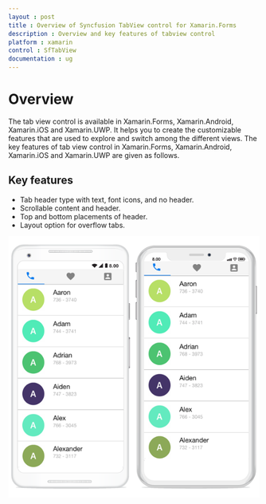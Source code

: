 ```yaml
---
layout : post
title : Overview of Syncfusion TabView control for Xamarin.Forms
description : Overview and key features of tabview control
platform : xamarin
control : SfTabView
documentation : ug
---
```


# Overview

The tab view control is available in Xamarin.Forms, Xamarin.Android, Xamarin.iOS and Xamarin.UWP. It helps you to create the customizable features that are used to explore and switch among the different views. The key features of tab view control in Xamarin.Forms, Xamarin.Android, Xamarin.iOS and Xamarin.UWP are given as follows.

## Key features

* Tab header type with text, font icons, and no header.  
* Scrollable content and header.
* Top and bottom placements of header.
* Layout option for overflow tabs.

![](images/Overview/xamarin_forms_tabview.png)
